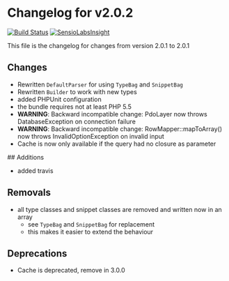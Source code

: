 # Changelog for v2.0.2
[![Build Status](https://travis-ci.org/chrisandchris/symfony-rowmapper.svg?branch=target%2F2.0.2)](https://travis-ci.org/chrisandchris/symfony-rowmapper)
[![SensioLabsInsight](https://insight.sensiolabs.com/projects/e9913cc8-1539-45ad-b897-1cab6f728c2e/big.png)](https://insight.sensiolabs.com/projects/e9913cc8-1539-45ad-b897-1cab6f728c2e)

This file is the changelog for changes from version 2.0.1 to 2.0.1

## Changes
* Rewritten `DefaultParser` for using `TypeBag` and `SnippetBag`
* Rewritten `Builder` to work with new types
* added PHPUnit configuration
* the bundle requires not at least PHP 5.5
* **WARNING**: Backward incompatible change: PdoLayer now throws DatabaseException on connection failure 
* **WARNING**: Backward incompatible change: RowMapper::mapToArray() now throws InvalidOptionException on invalid input
* Cache is now only available if the query had no closure as parameter

## Additions
* added travis

## Removals
* all type classes and snippet classes are removed and written now in an array
    * see `TypeBag` and `SnippetBag` for replacement
    * this makes it easier to extend the behaviour
    
## Deprecations
* Cache is deprecated, remove in 3.0.0
